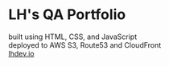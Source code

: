 # LH's QA Portfolio

built using HTML, CSS, and JavaScript\
deployed to AWS S3, Route53 and CloudFront\
[lhdev.io](https://lhdev.io)
